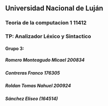 ## Universidad Nacional de Luján
### Teoria de la computacion 1 11412
### TP: Analizador Léxico y Sintactico


#### Grupo 3:
##### Romero Monteagudo Micael 200834
##### Contreras Franco 176305
##### Roldan Tomas Nahuel 200924
##### Sánchez Eliseo (164514)

